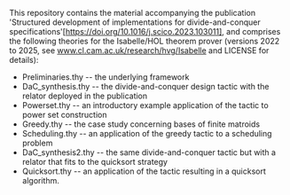 This repository contains the material accompanying the publication
'Structured development of implementations for divide-and-conquer specifications'[https://doi.org/10.1016/j.scico.2023.103011],
and comprises the following theories for the Isabelle/HOL theorem prover 
(versions 2022 to 2025, see www.cl.cam.ac.uk/research/hvg/Isabelle and LICENSE for details):

 - Preliminaries.thy  -- the underlying framework
 - DaC_synthesis.thy  -- the divide-and-conquer design tactic with the relator deployed in the publication
 - Powerset.thy       -- an introductory example application of the tactic to power set construction
 - Greedy.thy         -- the case study concerning bases of finite matroids
 - Scheduling.thy     -- an application of the greedy tactic to a scheduling problem
 - DaC_synthesis2.thy -- the same divide-and-conquer tactic but with a relator that fits to the quicksort strategy          
 - Quicksort.thy      -- an application of the tactic resulting in a quicksort algorithm.



